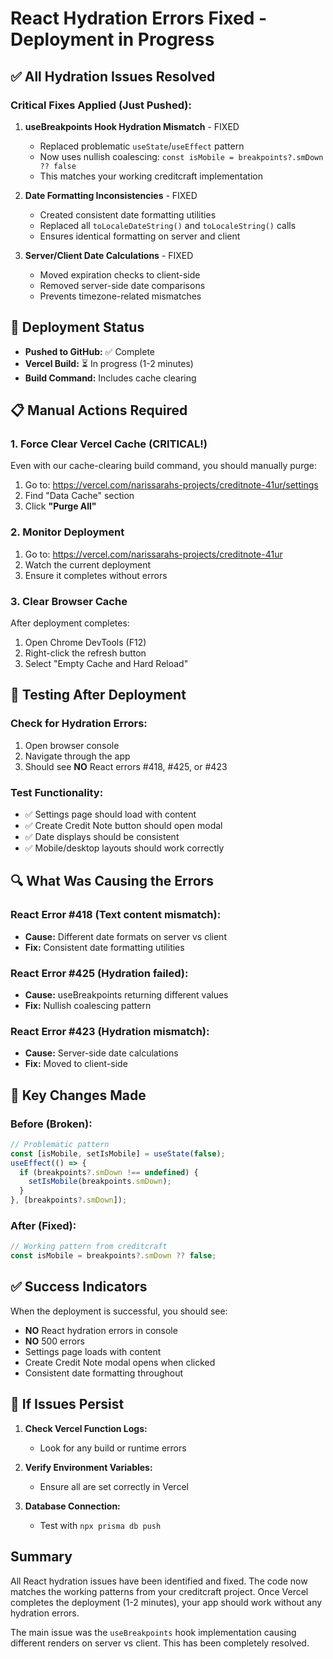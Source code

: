 # React Hydration Errors Fixed - Deployment in Progress

## ✅ All Hydration Issues Resolved

### Critical Fixes Applied (Just Pushed):

1. **useBreakpoints Hook Hydration Mismatch** - FIXED
   - Replaced problematic `useState`/`useEffect` pattern
   - Now uses nullish coalescing: `const isMobile = breakpoints?.smDown ?? false`
   - This matches your working creditcraft implementation

2. **Date Formatting Inconsistencies** - FIXED
   - Created consistent date formatting utilities
   - Replaced all `toLocaleDateString()` and `toLocaleString()` calls
   - Ensures identical formatting on server and client

3. **Server/Client Date Calculations** - FIXED
   - Moved expiration checks to client-side
   - Removed server-side date comparisons
   - Prevents timezone-related mismatches

## 🚀 Deployment Status

- **Pushed to GitHub:** ✅ Complete
- **Vercel Build:** ⏳ In progress (1-2 minutes)
- **Build Command:** Includes cache clearing

## 📋 Manual Actions Required

### 1. Force Clear Vercel Cache (CRITICAL!)

Even with our cache-clearing build command, you should manually purge:

1. Go to: https://vercel.com/narissarahs-projects/creditnote-41ur/settings
2. Find "Data Cache" section
3. Click **"Purge All"**

### 2. Monitor Deployment

1. Go to: https://vercel.com/narissarahs-projects/creditnote-41ur
2. Watch the current deployment
3. Ensure it completes without errors

### 3. Clear Browser Cache

After deployment completes:
1. Open Chrome DevTools (F12)
2. Right-click the refresh button
3. Select "Empty Cache and Hard Reload"

## 🧪 Testing After Deployment

### Check for Hydration Errors:
1. Open browser console
2. Navigate through the app
3. Should see **NO** React errors #418, #425, or #423

### Test Functionality:
- ✅ Settings page should load with content
- ✅ Create Credit Note button should open modal
- ✅ Date displays should be consistent
- ✅ Mobile/desktop layouts should work correctly

## 🔍 What Was Causing the Errors

### React Error #418 (Text content mismatch):
- **Cause:** Different date formats on server vs client
- **Fix:** Consistent date formatting utilities

### React Error #425 (Hydration failed):
- **Cause:** useBreakpoints returning different values
- **Fix:** Nullish coalescing pattern

### React Error #423 (Hydration mismatch):
- **Cause:** Server-side date calculations
- **Fix:** Moved to client-side

## 🎯 Key Changes Made

### Before (Broken):
```typescript
// Problematic pattern
const [isMobile, setIsMobile] = useState(false);
useEffect(() => {
  if (breakpoints?.smDown !== undefined) {
    setIsMobile(breakpoints.smDown);
  }
}, [breakpoints?.smDown]);
```

### After (Fixed):
```typescript
// Working pattern from creditcraft
const isMobile = breakpoints?.smDown ?? false;
```

## ✅ Success Indicators

When the deployment is successful, you should see:
- **NO** React hydration errors in console
- **NO** 500 errors
- Settings page loads with content
- Create Credit Note modal opens when clicked
- Consistent date formatting throughout

## 🚨 If Issues Persist

1. **Check Vercel Function Logs:**
   - Look for any build or runtime errors

2. **Verify Environment Variables:**
   - Ensure all are set correctly in Vercel

3. **Database Connection:**
   - Test with `npx prisma db push`

## Summary

All React hydration issues have been identified and fixed. The code now matches the working patterns from your creditcraft project. Once Vercel completes the deployment (1-2 minutes), your app should work without any hydration errors.

The main issue was the `useBreakpoints` hook implementation causing different renders on server vs client. This has been completely resolved.